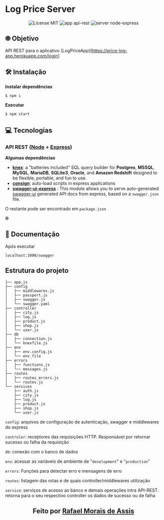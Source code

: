 # Log Price Server

<p align="center">
  <img src="https://img.shields.io/badge/license-MIT-brightgreen" alt="License MIT">
  <img src="https://img.shields.io/badge/app-api--rest-blue" alt="app api-rest">
  <img src="https://img.shields.io/badge/server-node--express-orange" alt="server node-express"> 
</p>

##   🞋 Objetivo

API REST para o aplicativo (LogPriceApp)[https://price-log-app.herokuapp.com/login]

## 🛠 Instalação

**Instalar dependências**

```sh
$ npm i
```

**Executar**

```sh
$ npm start
```

## :computer: Tecnologias

### API REST ([Node](https://nodejs.org/en/docs/) + [Express](https://expressjs.com/))

**Algumas dependências**

+ **[knex](http://knexjs.org/)**: a "batteries included" SQL query builder for **Postgres**, **MSSQL**, **MySQL**, **MariaDB**, **SQLite3**, **Oracle**, and **Amazon Redshift** designed to be flexible, portable, and fun to use.
+ **[consign](https://www.npmjs.com/package/consign)**: auto-load scripts in express applications
+ **[swagger-ui-express](https://www.npmjs.com/package/swagger-ui-express)** : This module allows you to serve auto-generated [swagger-ui](https://swagger.io/tools/swagger-ui/) generated API docs from express, based on a `swagger.json` file. 

O restante pode ser encontrado em `package.json`

 🞋

##  :book: Documentação

Após executar

`localhost:3000/swagger`

## Estrutura do projeto

````
├── app.js
├── config
│   ├── middlewares.js
│   ├── passport.js
│   ├── swagger.js
│   └── swagger.yaml
├── controller
│   ├── city.js
│   ├── log.js
│   ├── product.js
│   ├── shop.js
│   └── user.js
├── db
│   ├── connection.js
│   └── knexfile.js
├── env
│   ├── env.config.js
│   └── env_file
├── errors
│   ├── functions.js
│   └── messages.js
├── routes
│   ├── routes_errors.js
│   └── routes.js
└── services
    ├── auth.js
    ├── city.js
    ├── log.js
    ├── product.js
    ├── shop.js
    └── user.js
````

`config`: arquivos de configuração de autenticação, swagger e middlewares do express

`controler`: receptores das requisições HTTP. Responsável por retornar sucesso ou falha da requisição

`db`: conexão com o banco de dados

`env`: acessar as variáveis de ambiente de "`development`" e "`production`"

`errors`: Funções para detectar erro e mensagens de erro

`routes`: listagem das rotas e de quais controller/middlewares utilização

`service`: serviços de acesso ao banco e demais operações intra API-REST. retorna para o seu respectivo controller os dados de sucesso ou de falha



<h2 align="center"> Feito por <a href="https://rafanthx13.github.io/">Rafael Morais de Assis</a></h2>